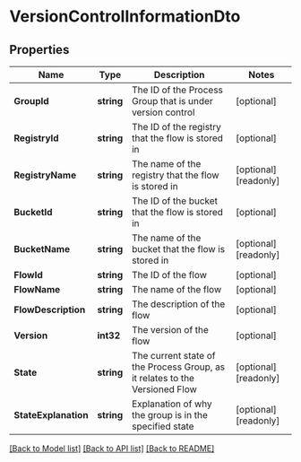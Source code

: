 # VersionControlInformationDto

## Properties

Name | Type | Description | Notes
------------ | ------------- | ------------- | -------------
**GroupId** | **string** | The ID of the Process Group that is under version control | [optional] 
**RegistryId** | **string** | The ID of the registry that the flow is stored in | [optional] 
**RegistryName** | **string** | The name of the registry that the flow is stored in | [optional] [readonly] 
**BucketId** | **string** | The ID of the bucket that the flow is stored in | [optional] 
**BucketName** | **string** | The name of the bucket that the flow is stored in | [optional] [readonly] 
**FlowId** | **string** | The ID of the flow | [optional] 
**FlowName** | **string** | The name of the flow | [optional] 
**FlowDescription** | **string** | The description of the flow | [optional] 
**Version** | **int32** | The version of the flow | [optional] 
**State** | **string** | The current state of the Process Group, as it relates to the Versioned Flow | [optional] [readonly] 
**StateExplanation** | **string** | Explanation of why the group is in the specified state | [optional] [readonly] 

[[Back to Model list]](../README.md#documentation-for-models) [[Back to API list]](../README.md#documentation-for-api-endpoints) [[Back to README]](../README.md)


